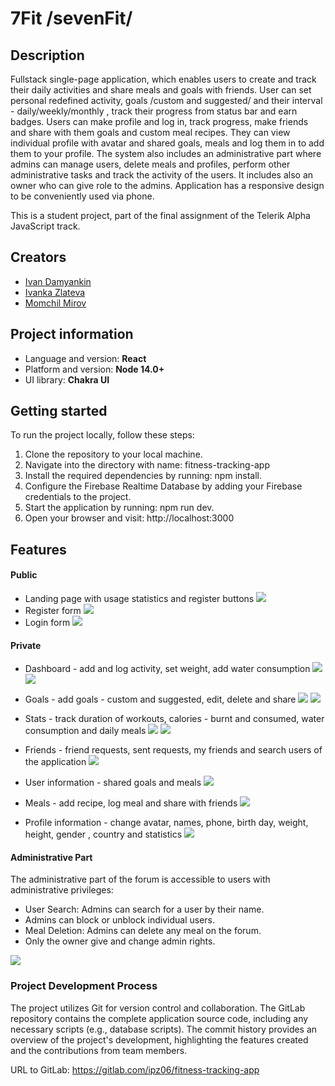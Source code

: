 # 7Fit /sevenFit/  

<!-- ![](../fitness-tracking-app/fitness-tracking-app/src/assets/Logo.png) -->

## Description 

Fullstack single-page application, which enables users to create and track their daily activities and share meals and goals with friends. User can set personal redefined activity, goals /custom and suggested/ and their interval - daily/weekly/monthly , track their progress from status bar and earn badges. 
Users can  make profile and log in, track progress, make friends and share with them goals and custom meal recipes. 
They can view individual profile with avatar and shared goals, meals and log them in to add them to your profile.
The system also includes an administrative part where admins can manage users, delete meals and profiles, perform other administrative tasks and track the activity of the users. It includes also an owner who can give role to the admins.
Application has a responsive design to be conveniently used via phone.

This is a student project, part of the final assignment of the Telerik Alpha JavaScript track.

## Creators

- [Ivan Damyankin](https://gitlab.com/IvanDamyankin) <br/>
- [Ivanka Zlateva](https://gitlab.com/ipz06) <br/>
- [Momchil Mirov](https://gitlab.com/M0mchill) <br/>

## **Project information**

- Language and version: **React**
- Platform and version: **Node 14.0+**
- UI library: **Chakra UI**

## Getting started

To run the project locally, follow these steps:

1. Clone the repository to your local machine.
2. Navigate into the directory with name: fitness-tracking-app
3. Install the required dependencies by running: npm install.
4. Configure the Firebase Realtime Database by adding your Firebase credentials to the project.
5. Start the application by running: npm run dev.
6. Open your browser and visit: http://localhost:3000


## **Features**

#### Public

 - Landing page with usage statistics and register buttons
 ![](../fitness-tracking-app/fitness-tracking-app/src/assets/scr_readme/scr_01_landing.png)
 - Register form
 ![](../fitness-tracking-app/fitness-tracking-app/src/assets/scr_readme/scr_02_register.png)
 - Login form
 ![](../fitness-tracking-app/fitness-tracking-app/src/assets/scr_readme/scr_03_login.png)

#### Private

 - Dashboard - add and log activity, set weight, add water consumption
 ![](../fitness-tracking-app/fitness-tracking-app/src/assets/scr_readme/scr_04_dashboard.png)
 ![](../fitness-tracking-app/fitness-tracking-app/src/assets/scr_readme/scr_05_dashboard2.png)

 - Goals - add goals - custom and suggested, edit, delete and share
 ![](../fitness-tracking-app/fitness-tracking-app/src/assets/scr_readme/scr_06_goals.png)
 ![](../fitness-tracking-app/fitness-tracking-app/src/assets/scr_readme/scr_06_2_goals.png)

 - Stats - track duration of workouts, calories - burnt and consumed, water consumption and daily meals
 ![](../fitness-tracking-app/fitness-tracking-app/src/assets/scr_readme/scr_07_stats.png)
 ![](../fitness-tracking-app/fitness-tracking-app/src/assets/scr_readme/scr_08_stats2.png)

 - Friends - friend requests, sent requests, my friends and search users of the application
 ![](../fitness-tracking-app/fitness-tracking-app/src/assets/scr_readme/scr_09_friends.png)

 - User information - shared goals and meals
 ![](../fitness-tracking-app/fitness-tracking-app/src/assets/scr_readme/scr_10_user.png)


 - Meals - add recipe, log meal and share with friends
 ![](../fitness-tracking-app/fitness-tracking-app/src/assets/scr_readme/scr_11_meals.png)

 - Profile information - change avatar, names, phone, birth day, weight, height, gender , country and statistics
 ![](../fitness-tracking-app/fitness-tracking-app/src/assets/scr_readme/scr_12_profile.png)


#### Administrative Part
The administrative part of the forum is accessible to users with administrative privileges:

- User Search: Admins can search for a user by their name.
- Admins can block or unblock individual users.
- Meal Deletion: Admins can delete any meal on the forum.
- Only the owner give and change admin rights.

 ![](../fitness-tracking-app/fitness-tracking-app/src/assets/scr_readme/scr_13_admin.png)


### Project Development Process

The project utilizes Git for version control and collaboration. The GitLab repository contains the complete application source code, including any necessary scripts (e.g., database scripts). The commit history provides an overview of the project's development, highlighting the features created and the contributions from team members.

URL to GitLab: https://gitlab.com/ipz06/fitness-tracking-app









